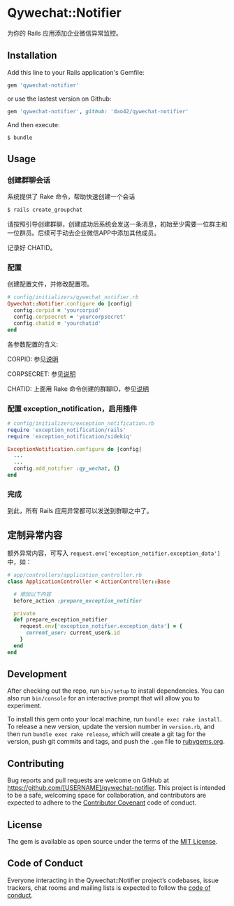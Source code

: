 # Qywechat::Notifier

为你的 Rails 应用添加企业微信异常监控。

## Installation

Add this line to your Rails application's Gemfile:

```ruby
gem 'qywechat-notifier'
```

or use the lastest version on Github:

```ruby
gem 'qywechat-notifier', github: 'dao42/qywechat-notifier'
```


And then execute:

    $ bundle

## Usage

### 创建群聊会话

系统提供了 Rake 命令，帮助快速创建一个会话

```bash
$ rails create_groupchat
```

请按照引导创建群聊，创建成功后系统会发送一条消息，初始至少需要一位群主和一位群员。后续可手动去企业微信APP中添加其他成员。

记录好 CHATID。

### 配置

创建配置文件，并修改配置项。

```ruby
# config/initializers/qywechat_notifier.rb
Qywechat::Notifier.configure do |config|
  config.corpid = 'yourcorpid'
  config.corpsecret = 'yourcorpsecret'
  config.chatid = 'yourchatid'
end
```

各参数配置的含义:

CORPID: 参见[说明](https://work.weixin.qq.com/api/doc#90000/90135/90665)

CORPSECRET: 参见[说明](https://work.weixin.qq.com/api/doc#90000/90135/90665)

CHATID: 上面用 Rake 命令创建的群聊ID，参见[说明](https://work.weixin.qq.com/api/doc#90000/90135/90245)

### 配置 exception_notification，启用插件

```ruby
# config/initializers/exception_notification.rb
require 'exception_notification/rails'
require 'exception_notification/sidekiq'

ExceptionNotification.configure do |config|
  ...
  ...
  config.add_notifier :qy_wechat, {}
end
```

### 完成

到此，所有 Rails 应用异常都可以发送到群聊之中了。

## 定制异常内容

额外异常内容，可写入 `request.env['exception_notifier.exception_data']` 中，如：

```ruby
# app/controllers/application_controller.rb
class ApplicationController < ActionController::Base

  # 增加以下内容
  before_action :prepare_exception_notifier

  private
  def prepare_exception_notifier
    request.env['exception_notifier.exception_data'] = {
      current_user: current_user&.id
    }
  end
end
```

## Development

After checking out the repo, run `bin/setup` to install dependencies. You can also run `bin/console` for an interactive prompt that will allow you to experiment.

To install this gem onto your local machine, run `bundle exec rake install`. To release a new version, update the version number in `version.rb`, and then run `bundle exec rake release`, which will create a git tag for the version, push git commits and tags, and push the `.gem` file to [rubygems.org](https://rubygems.org).

## Contributing

Bug reports and pull requests are welcome on GitHub at https://github.com/[USERNAME]/qywechat-notifier. This project is intended to be a safe, welcoming space for collaboration, and contributors are expected to adhere to the [Contributor Covenant](http://contributor-covenant.org) code of conduct.

## License

The gem is available as open source under the terms of the [MIT License](https://opensource.org/licenses/MIT).

## Code of Conduct

Everyone interacting in the Qywechat::Notifier project’s codebases, issue trackers, chat rooms and mailing lists is expected to follow the [code of conduct](https://github.com/[USERNAME]/qywechat-notifier/blob/master/CODE_OF_CONDUCT.md).
